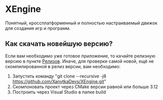 # XEngine
 Понятный, кроссплатформенный и полностью настраиваемый движок для создания игр и программ.

## Как скачать новейшую версию?
 Если вам необходимо уже готовое приложение, то качайте релизную версию в пункте [Релизов](https://github.com/XanytkaDevs/XEngine/releases).
Иначе, для проверки самой новой, ещё не скомпилированной в релиз версии, вам необходимо:
1. Запустить команду "git clone --recursive -j8 https://github.com/XanytkaDevs/XEngine.git"
2. Скомпоновать проект через CMake версии равной или больше 3.12
3. Построить через Visual Studio в папке build
